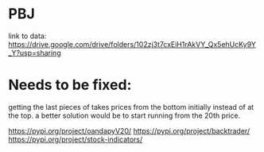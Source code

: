 # PBJ

link to data: https://drive.google.com/drive/folders/102zj3t7cxEiH1rAkVY_Qx5ehUcKy9Y_Y?usp=sharing

# Needs to be fixed:
getting the last pieces of takes prices from the bottom initially instead of at the top. a better solution would be to start running from the 20th price.



https://pypi.org/project/oandapyV20/
https://pypi.org/project/backtrader/
https://pypi.org/project/stock-indicators/